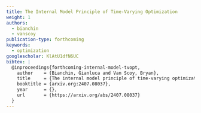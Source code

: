 ```yaml
---
title: The Internal Model Principle of Time-Varying Optimization
weight: 1
authors:
  - bianchin
  - vanscoy
publication-type: forthcoming
keywords:
  - optimization
googlescholar: KlAtU1dfN6UC
bibtex: |
  @inproceedings{forthcoming-internal-model-tvopt,
    author    = {Bianchin, Gianluca and Van Scoy, Bryan},
    title     = {The internal model principle of time-varying optimization},
    booktitle = {arxiv.org:2407.08037},
    year      = {},
    url       = {https://arxiv.org/abs/2407.08037}
  }
---
```

